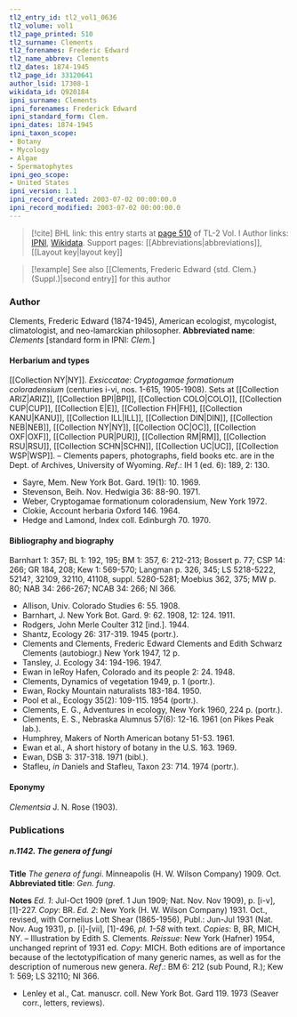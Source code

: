 ```yaml
---
tl2_entry_id: tl2_vol1_0636
tl2_volume: vol1
tl2_page_printed: 510
tl2_surname: Clements
tl2_forenames: Frederic Edward
tl2_name_abbrev: Clements
tl2_dates: 1874-1945
tl2_page_id: 33120641
author_lsid: 17308-1
wikidata_id: Q920184
ipni_surname: Clements
ipni_forenames: Frederick Edward
ipni_standard_form: Clem.
ipni_dates: 1874-1945
ipni_taxon_scope: 
- Botany
- Mycology
- Algae
- Spermatophytes
ipni_geo_scope: 
- United States
ipni_version: 1.1
ipni_record_created: 2003-07-02 00:00:00.0
ipni_record_modified: 2003-07-02 00:00:00.0
---
```


> [!cite] BHL link: this entry starts at [page 510](https://www.biodiversitylibrary.org/page/33120641) of TL-2 Vol. I
> Author links: [IPNI](https://www.ipni.org/a/17308-1), [Wikidata](https://www.wikidata.org/wiki/Q920184). Support pages: [[Abbreviations|abbreviations]], [[Layout key|layout key]]

> [!example] See also [[Clements, Frederic Edward {std. Clem.} (Suppl.)|second entry]] for this author

### Author

Clements, Frederic Edward (1874-1945), American ecologist, mycologist, climatologist, and neo-lamarckian philosopher. 
**Abbreviated name**: *Clements* \[standard form in IPNI: *Clem.*\]

#### Herbarium and types

[[Collection NY|NY]].
*Exsiccatae*: *Cryptogamae formationum coloradensium* (centuries i-vi, nos. 1-615, 1905-1908). Sets at [[Collection ARIZ|ARIZ]], [[Collection BPI|BPI]], [[Collection COLO|COLO]], [[Collection CUP|CUP]], [[Collection E|E]], [[Collection FH|FH]], [[Collection KANU|KANU]], [[Collection ILL|ILL]], [[Collection DIN|DIN]], [[Collection NEB|NEB]], [[Collection NY|NY]], [[Collection OC|OC]], [[Collection OXF|OXF]], [[Collection PUR|PUR]], [[Collection RM|RM]], [[Collection RSU|RSU]], [[Collection SCHN|SCHN]], [[Collection UC|UC]], [[Collection WSP|WSP]]. – Clements papers, photographs, field books etc. are in the Dept. of Archives, University of Wyoming.
*Ref*.: IH 1 (ed. 6): 189, 2: 130.
- Sayre, Mem. New York Bot. Gard. 19(1): 10. 1969.
- Stevenson, Beih. Nov. Hedwigia 36: 88-90. 1971.
- Weber, Cryptogamae formationum coloradensium, New York 1972.
- Clokie, Account herbaria Oxford 146. 1964.
- Hedge and Lamond, Index coll. Edinburgh 70. 1970.

#### Bibliography and biography

Barnhart 1: 357; BL 1: 192, 195; BM 1: 357, 6: 212-213; Bossert p. 77; CSP 14: 266; GR 184, 208; Kew 1: 569-570; Langman p. 326, 345; LS 5218-5222, 5214?, 32109, 32110, 41108, suppl. 5280-5281; Moebius 362, 375; MW p. 80; NAB 34: 266-267; NCAB 34: 266; NI 366.
- Allison, Univ. Colorado Studies 6: 55. 1908.
- Barnhart, J. New York Bot. Gard. 9: 62. 1908, 12: 124. 1911.
- Rodgers, John Merle Coulter 312 \[ind.\]. 1944.
- Shantz, Ecology 26: 317-319. 1945 (portr.).
- Clements and Clements, Frederic Edward Clements and Edith Schwarz Clements (autobiogr.) New York 1947, 12 p.
- Tansley, J. Ecology 34: 194-196. 1947.
- Ewan in leRoy Hafen, Colorado and its people 2: 24. 1948.
- Clements, Dynamics of vegetation 1949, p. 1 (portr.).
- Ewan, Rocky Mountain naturalists 183-184. 1950.
- Pool et al., Ecology 35(2): 109-115. 1954 (portr.).
- Clements, E. G., Adventures in ecology, New York 1960, 224 p. (portr.).
- Clements, E. S., Nebraska Alumnus 57(6): 12-16. 1961 (on Pikes Peak lab.).
- Humphrey, Makers of North American botany 51-53. 1961.
- Ewan et al., A short history of botany in the U.S. 163. 1969.
- Ewan, DSB 3: 317-318. 1971 (bibl.).
- Stafleu, *in* Daniels and Stafleu, Taxon 23: 714. 1974 (portr.).

#### Eponymy

*Clementsia* J. N. Rose (1903).

### Publications

##### n.1142. The genera of fungi

**Title**
*The genera of fungi*. Minneapolis (H. W. Wilson Company) 1909. Oct.
**Abbreviated title**: *Gen. fung.*

**Notes**
*Ed. 1*: Jul-Oct 1909 (pref. 1 Jun 1909; Nat. Nov. Nov 1909), p. \[i-v\], \[1\]-227. *Copy*: BR.
*Ed. 2*: New York (H. W. Wilson Company) 1931. Oct., revised, with Cornelius Lott Shear (1865-1956), Publ.: Jun-Jul 1931 (Nat. Nov. Aug 1931), p. \[i\]-\[vii\], \[1\]-496, *pl. 1-58* with text. *Copies*: B, BR, MICH, NY. – Illustration by Edith S. Clements.
*Reissue*: New York (Hafner) 1954, unchanged reprint of 1931 ed. *Copy*: MICH. Both editions are of importance because of the lectotypification of many generic names, as well as for the description of numerous new genera.
*Ref*.: BM 6: 212 (sub Pound, R.); Kew 1: 569; LS 32110; NI 366.
- Lenley et al., Cat. manuscr. coll. New York Bot. Gard 119. 1973 (Seaver corr., letters, reviews).


